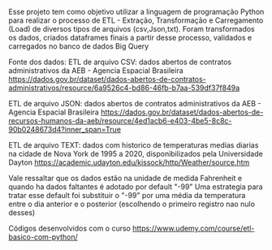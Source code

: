 Esse projeto tem como objetivo utilizar a linguagem de programação Python para realizar o processo de ETL - Extração, Transformação e Carregamento (Load) de diversos tipos de arquivos (csv,Json,txt).
Foram transformados os dados, criados dataframes finais a partir desse processo, validados e carregados no banco de dados Big Query 

Fonte dos dados:
ETL de arquivo CSV: dados abertos de contratos administrativos da AEB - Agencia Espacial Brasileira 
https://dados.gov.br/dataset/dados-abertos-de-contratos-administrativos/resource/6a9526c4-bd86-46fb-b7aa-539df37f849a

ETL de arquivo JSON: dados abertos de contratos administrativos da AEB - Agencia Espacial Brasileira 
https://dados.gov.br/dataset/dados-abertos-de-recursos-humanos-da-aeb/resource/4ed1acb6-e403-4be5-8c8c-90b0248673d4?inner_span=True

ETL de arquivo TEXT: dados com historico de temperaturas medias diarias na cidade de Nova York de 1995 a 2020, disponibilizados pela Universidade Dayton
https://academic.udayton.edu/kissock/http/Weather/source.htm

Vale ressaltar que os dados estão na unidade de medida Fahrenheit e quando ha dados faltantes é adotado por default "-99"
Uma estrategia para tratar esse default foi substituir o "-99" por uma média da temperatura entre o dia anterior e o posterior (escolhendo o primeiro registro nao nulo desses)

Códigos desenvolvidos com o curso https://www.udemy.com/course/etl-basico-com-python/
